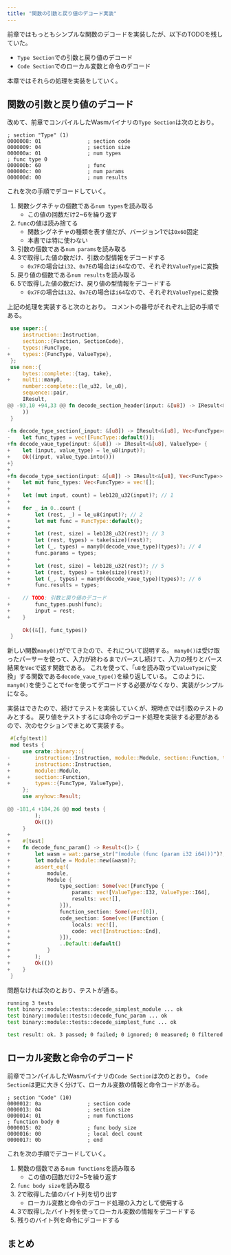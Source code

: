 ```yaml
---
title: "関数の引数と戻り値のデコード実装"
---
```


前章ではもっともシンプルな関数のデコードを実装したが、以下のTODOを残していた。

- `Type Section`での引数と戻り値のデコード
- `Code Section`でのローカル変数と命令のデコード

本章ではそれらの処理を実装をしていく。

## 関数の引数と戻り値のデコード
改めて、前章でコンパイルしたWasmバイナリの`Type Section`は次のとおり。

```
; section "Type" (1)
0000008: 01               ; section code
0000009: 04               ; section size
000000a: 01               ; num types
; func type 0
000000b: 60               ; func
000000c: 00               ; num params
000000d: 00               ; num results
```

これを次の手順でデコードしていく。

1. 関数シグネチャの個数である`num types`を読み取る
    - この値の回数だけ2~6を繰り返す
2. `func`の値は読み捨てる
    - 関数シグネチャの種類を表す値だが、バージョン1では`0x60`固定
    - 本書では特に使わない
3. 引数の個数である`num params`を読み取る
4. 3で取得した値の数だけ、引数の型情報をデコードする
    - `0x7F`の場合は`i32`、`0x7E`の場合は`i64`なので、それぞれ`ValueType`に変換
5. 戻り値の個数である`num results`を読み取る
6. 5で取得した値の数だけ、戻り値の型情報をデコードする
    - `0x7F`の場合は`i32`、`0x7E`の場合は`i64`なので、それぞれ`ValueType`に変換

上記の処理を実装すると次のとおり。
コメントの番号がそれぞれ上記の手順である。

```diff:/src/binary/module.rs
 use super::{
     instruction::Instruction,
     section::{Function, SectionCode},
-    types::FuncType,
+    types::{FuncType, ValueType},
 };
 use nom::{
     bytes::complete::{tag, take},
+    multi::many0,
     number::complete::{le_u32, le_u8},
     sequence::pair,
     IResult,
@@ -93,10 +94,33 @@ fn decode_section_header(input: &[u8]) -> IResult<&[u8], (SectionCode, u32)> {
     ))
 }
 
-fn decode_type_section(_input: &[u8]) -> IResult<&[u8], Vec<FuncType>> {
-    let func_types = vec![FuncType::default()];
+fn decode_vaue_type(input: &[u8]) -> IResult<&[u8], ValueType> {
+    let (input, value_type) = le_u8(input)?;
+    Ok((input, value_type.into()))
+}
+
+fn decode_type_section(input: &[u8]) -> IResult<&[u8], Vec<FuncType>> {
+    let mut func_types: Vec<FuncType> = vec![];
+
+    let (mut input, count) = leb128_u32(input)?; // 1
+
+    for _ in 0..count {
+        let (rest, _) = le_u8(input)?; // 2
+        let mut func = FuncType::default();
+
+        let (rest, size) = leb128_u32(rest)?; // 3
+        let (rest, types) = take(size)(rest)?;
+        let (_, types) = many0(decode_vaue_type)(types)?; // 4
+        func.params = types;
+
+        let (rest, size) = leb128_u32(rest)?; // 5
+        let (rest, types) = take(size)(rest)?;
+        let (_, types) = many0(decode_vaue_type)(types)?; // 6
+        func.results = types;
 
-    // TODO: 引数と戻り値のデコード
+        func_types.push(func);
+        input = rest;
+    }
 
     Ok((&[], func_types))
 }
```

新しい関数`many0()`がでてきたので、それについて説明する。
`many0()`は受け取ったパーサーを使って、入力が終わるまでパースし続けて、入力の残りとパース結果を`Vec`で返す関数である。
これを使って、「`u8`を読み取って`ValueType`に変換」する関数である`decode_vaue_type()`を繰り返している。
このように、`many0()`を使うことで`for`を使ってデコードする必要がなくなり、実装がシンプルになる。

実装はできたので、続けてテストを実装していくが、現時点では引数のテストのみとする。
戻り値をテストするには命令のデコード処理を実装する必要があるので、次のセクションでまとめて実装する。

```diff:/src/binary/module.rs
 #[cfg(test)]
 mod tests {
     use crate::binary::{
-        instruction::Instruction, module::Module, section::Function, types::FuncType,
+        instruction::Instruction,
+        module::Module,
+        section::Function,
+        types::{FuncType, ValueType},
     };
     use anyhow::Result;
 
@@ -181,4 +184,26 @@ mod tests {
         );
         Ok(())
     }
+
+    #[test]
+    fn decode_func_param() -> Result<()> {
+        let wasm = wat::parse_str("(module (func (param i32 i64)))")?;
+        let module = Module::new(&wasm)?;
+        assert_eq!(
+            module,
+            Module {
+                type_section: Some(vec![FuncType {
+                    params: vec![ValueType::I32, ValueType::I64],
+                    results: vec![],
+                }]),
+                function_section: Some(vec![0]),
+                code_section: Some(vec![Function {
+                    locals: vec![],
+                    code: vec![Instruction::End],
+                }]),
+                ..Default::default()
+            }
+        );
+        Ok(())
+    }
 }
```

問題なければ次のとおり、テストが通る。

```sh
running 3 tests
test binary::module::tests::decode_simplest_module ... ok
test binary::module::tests::decode_func_param ... ok
test binary::module::tests::decode_simplest_func ... ok

test result: ok. 3 passed; 0 failed; 0 ignored; 0 measured; 0 filtered out; finished in 0.00s
```

## ローカル変数と命令のデコード

前章でコンパイルしたWasmバイナリの`Code Section`は次のとおり。
`Code Section`は更に大きく分けて、ローカル変数の情報と命令コードがある。

```
; section "Code" (10)
0000012: 0a               ; section code
0000013: 04               ; section size
0000014: 01               ; num functions
; function body 0
0000015: 02               ; func body size
0000016: 00               ; local decl count
0000017: 0b               ; end
```

これを次の手順でデコードしていく。

1. 関数の個数である`num functions`を読み取る
    - この値の回数だけ2~5を繰り返す
2. `func body size`を読み取る
3. 2で取得した値のバイト列を切り出す
    - ローカル変数と命令のデコード処理の入力として使用する
4. 3で取得したバイト列を使ってローカル変数の情報をデコードする
5. 残りのバイト列を命令にデコードする


## まとめ
